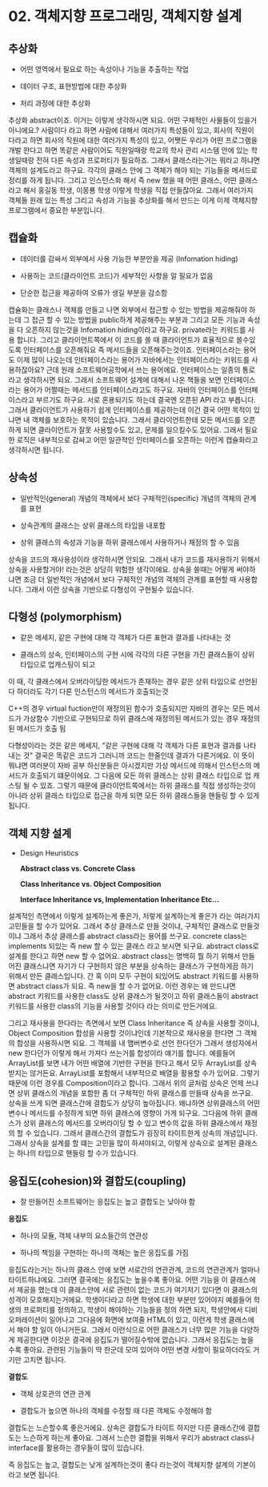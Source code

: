 # 02. 객체지향 프로그래밍, 객체지향 설계

## 추상화

- 어떤 영역에서 필요로 하는 속성이나 기능을 추출하는 작업

- 데이터 구조, 표현방법에 대한 추상화

- 처리 과정에 대한 추상화

추상화 abstract이죠. 이거는 이렇게 생각하시면 되요. 어떤 구체적인 사물들이 있을거 아니에요.? 사람이다 라고 하면 사람에 대해서 여러가지 특성들이 있고, 회사의 직원이다라고 하면 회사의 직원에 대한 여러가지 특성이 있고, 어쨋든 우리가 어떤 프로그램을 개발 한다고 하면 똑같은 사람이어도 직원일때랑 학교의 학사 관리 시스템 안에 있는 학생일때랑 전혀 다른 속성과 프로퍼티가 필요하죠. 그래서 클래스라는거는 뭐라고 하냐면 객체의 설계도라고 하구요. 각각의 클래스 안에 그 객체가 해야 되는 기능들을 메서드로 정리를 하게 됩니다. 그리고 인스턴스화 해서 즉 new 했을 때 어떤 클래스, 어떤 클래스라고 해서 홍길동 학생, 이몽룡 학생 이렇게 학생을 직접 만들잖아요. 그래서 여러가지 객체들 원래 있는 특성 그리고 속성과 기능을 추상화를 해서 만드는 이게 이제 객체지향 프로그램에서 중요한 부분입니다.

## 캡슐화

- 데이터를 감싸서 외부에서 사용 가능한 부분만을 제공 (Infomation hiding)

- 사용하는 코드(클라이언트 코드)가 세부적인 사항을 알 필요가 없음

- 단순한 접근을 제공하여 오류가 생길 부분을 감소함 


캡슐화는 클래스나 객체를 만들고 나면 외부에서 접근할 수 있는 방법을 제공해줘야 하는데 그 접근 할 수 있는 방법을 public하게 제공해주는 부분과 그리고 모든 기능과 속성을 다 오픈하지 않는것을 Infomation hiding이라고 하구요. private라는 키워드를 사용 합니다. 그리고 클라이언트쪽에서 이 코드를 쓸 때 클라이언트가 효율적으로 쓸수있도록 인터페이스를 오픈해줘요 즉 메서드들을 오픈해주는것이죠. 인터페이스라는 용어도 이제 많이 나오는데 인터페이스라는 용어가 자바에서는 인터페이스라는 키워드를 사용하잖아요? 근데 원래 소프트웨어공학에서 쓰는 용어에요. 인터페이스는 일종의 통로라고 생각하시면 되요. 그래서 소프트웨어 설계에 대해서 나온 책들을 보면 인터페이스라는 용어가 어쩔때는 메서드를 인터페이스라고도 하구요. 자바의 인터페이스를 인터페이스라고 부르기도 하구요. 서로 혼용되기도 하는데 결국엔 오픈된 API 라고 부릅니다. 그래서 클라이언트가 사용하기 쉽게 인터페이스를 제공하는데 이건 결국 어떤 목적이 있냐면 내 객체를 보호하는 목적이 있습니다. 그래서 클라이언트한테 모든 메서드를 오픈하게 되면 클라이언트가 잘못 사용할수도 있고, 문제를 일으킬수도 있어요. 그래서 필요한 로직은 내부적으로 감싸고 어떤 일관적인 인터페이스를 오픈하는 이런게 캡슐화라고 생각하시면 됩니다.

## 상속성

- 일반적인(general) 개념의 객체에서 보다 구체적인(specific) 개념의 객체의 관계를 표현

- 상속관계의 클래스는 상위 클래스의 타입을 내포함

- 상위 클래스의 속성과 기능을 하위 클래스에서 사용하거나 재정의 할 수 있음


상속을 코드의 재사용성이라 생각하시면 안되요. 그래서 내가 코드를 재사용하기 위해서 상속을 사용할거야! 라는것은 상당히 위험한 생각이에요. 상속을 쓸때는 어떻게 써야하냐면 조금 더 일반적인 개념에서 보다 구체적인 개념의 객체의 관계를 표현할 때 사용합니다. 그래서 이런 상속을 기반으로 다형성이 구현될수 있습니다.

## 다형성 (polymorphism)

- 같은 메세지, 같은 구현에 대해 각 객체가 다른 표현과 결과를 나타내는 것

- 클래스의 상속, 인터페이스의 구현 시에 각각의 다른 구현을 가진 클래스들이 상위 타입으로 업캐스팅이 되고 
  
 이 때, 각 클래스에서 오버라이딩한 메서드가 존재하는 경우 같은 상위 타입으로 선언된다 하더라도 각기 다른 인스턴스의 메서드가 호출되는것

 C++의 경우 virtual fuction만이 재정의된 함수가 호출되지만 자바의 경우는 모든 메서드가 가상함수 기반으로 구현되므로 하위 클래스에 재정의된 메서드가 있는 경우 재정의된 메서드가 호출 됨


다형성이라는 것은 같은 메세지, "같은 구현에 대해 각 객체가 다른 표현과 결과를 나타내는 것" 결국은 똑같은 코드가 그러니까 코드는 한줄인데 결과가 다른거에요. 이 뜻이 뭐냐면 여러분이 자바 공부 하신분들은 아시겠지만 가상 메서드에 의해서 인스턴스의 메서드가 호출되기 떄문이에요. 그 다음에 모든 하위 클래스는 상위 클래스 타입으로 업 캐스팅 될 수 있죠.
그렇기 때문에 클라이언트쪽에서는 하위 클래스를 직접 생성하는것이 아니라 상위 클래스 타입으로 접근을 하게 되면 모든 하위 클래스들을 핸들링 할 수 있게 됩니다.

## 객체 지향 설계

- Design Heuristics

  **Abstract class vs. Concrete Class**

  **Class Inheritance vs. Object Composition**

  **Interface Inheritance vs, Implementation Inheritance Etc...**

설계적인 측면에서 이렇게 설계하는게 좋은가, 저렇게 설계하는게 좋은가 라는 여러가지 고민들을 할 수가 있어요. 그래서 추상 클래스로 만들 것이냐, 구체적인 클래스로 만들것이냐 그래서 추상 클래스를 abstract class라는 용어를 쓰구요. concrete class는 implements 되있는 즉 new 할 수 있는 클래스 라고 보시면 되구요. abstract class로 설계를 한다고 하면 new 할 수 없어요. abstract class는 명백히 뭘 하기 위해서 만들어진 클래스냐면 자기가 다 구현하지 않은 부분을 상속하는 클래스가 구현하게끔 하기 위해서 만든 클래스입니다. 간 혹 이미 모두 구현이 되있어도 abstract 키워드를 사용하면 abstract class가 되요. 즉 new을 할 수가 없어요. 이런 경우는 왜 만드냐면 abstract 키워드를 사용한 class도 상위 클래스가 될것이고 하위 클래스들이 abstract 키워드를 사용한 class의 기능을 사용할 것이다 라는 의미로 만든거에요.

그리고 재사용을 한다라는 측면에서 보면 Class Inheritance 즉 상속을 사용할 것이냐, Object Composition 합성을 사용할 것이냐인데 기본적으로 재사용을 한다면 그 객체의 합성을 사용하시면 되요. 그 객체를 내 맴버변수로 선언 한다던가 그래서 생성자에서 new 한다던가 이렇게 해서 가져다 쓰는거를 합성이라 얘기를 합니다. 예를들어 ArrayList를 보면 내가 어떤 배열에 기반한 구현을 한다고 해서 모두 ArrayList를 상속 받지는 않거든요. ArrayList를 포함해서 내부적으로 배열을 활용할 수가 있어요. 그렇기 때문에 이런 경우를 Composition이라고 합니다. 그래서 위의 글처럼 상속은 언제 쓰냐면 상위 클래스의 개념을 포함한 좀 더 구체적인 하위 클래스를 만들때 상속을 쓰구요. 상속을 쓰게 되면 클래스간에 결합도가 상당히 높아집니다. 왜냐하면 상위클래스의 어떤 변수나 메서드를 수정하게 되면 하위 클래스에 영향이 가게 되구요. 그다음에 하위 클래스가 상위 클래스의 메서드를 오버라이딩 할 수 있고 변수의 값을 하위 클래스에서 재정의 할 수 있습니다. 그래서 클래스간의 결합도가 굉장히 타이트한게 상속의 개념입니다. 그래서 상속을 설계를 할 떄는 고민을 많이 하셔야되고, 이렇게 상속으로 설계된 클래스는 하나의 타입으로 핸들링 할 수가 있습니다.


## 응집도(cohesion)와 결합도(coupling)

- 잘 만들어진 소프트웨어는 응집도는 높고 결합도는 낮아야 함

**응집도**

- 하나의 모듈, 객체 내부의 요소들간의 연관성

- 하나의 책임을 구현하는 하나의 객체는 높은 응집도를 가짐


응집도라는거는 하나의 클래스 안에 보면 서로간의 연관관계, 코드의 연관관계가 얼마나 타이트하냐에요. 그러면 결국에는 응집도는 높을수록 좋아요. 어떤 기능을 이 클래스에서 제공을 했는데 이 클래스안에 서로 관련이 없는 코드가 여기저기 있다면 이 클래스의 성격이 모호해지는거에요. 학생이다라고 하면 학생에 대한 부분만 있어야지 예를들어 학생의 프로퍼티를 정의하고, 학생이 해야하는 기능들을 정의 하면 되지, 학생안에서 디비오퍼레이션이 일어나고 그다음에 화면에 보여줄 HTML이 있고, 이런게 학생 클래스에서 해야 할 일이 아니거든요. 그래서 이런식으로 어떤 클래스가 너무 많은 기능을 다양하게 제공한다면 이것은 결국에 응집도가 떨어질수밖에 없습니다. 그래서 응집도는 높을 수록 좋아요. 관련된 기능들이 딱 한군데 모여 있어야 어떤 변경 사항이 필요하더라도 거기만 고치면 됩니다. 


**결합도**

- 객체 상호관의 연관 관계

- 결합도가 높으면 하나의 객체를 수정할 때 다른 객체도 수정해야 함


결합도는 느슨할수록 좋은거에요. 상속은 결합도가 타이트 하지만 다른 클래스간에 결합도는 느슨하게 하는게 좋아요. 그래서 느슨한 결합을 위해서 우리가 abstract class나 interface를 활용하는 경우들이 많이 있습니다.

즉 응집도는 높고, 결합도는 낮게 설계하는것이 좋다 라는것이 객체지향 설계의 기본이라고 보면 됩니다.
